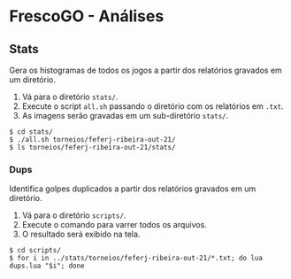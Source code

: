 # FrescoGO - Análises

## Stats

Gera os histogramas de todos os jogos a partir dos relatórios gravados em um diretório.

1. Vá para o diretório `stats/`.
2. Execute o script `all.sh` passando o diretório com os relatórios em `.txt`.
3. As imagens serão gravadas em um sub-diretório `stats/`.

```
$ cd stats/
$ ./all.sh torneios/feferj-ribeira-out-21/
$ ls torneios/feferj-ribeira-out-21/stats/
```

### Dups

Identifica golpes duplicados a partir dos relatórios gravados em um diretório.

1. Vá para o diretório `scripts/`.
2. Execute o comando para varrer todos os arquivos.
3. O resultado será exibido na tela.

```
$ cd scripts/
$ for i in ../stats/torneios/feferj-ribeira-out-21/*.txt; do lua dups.lua "$i"; done
```
